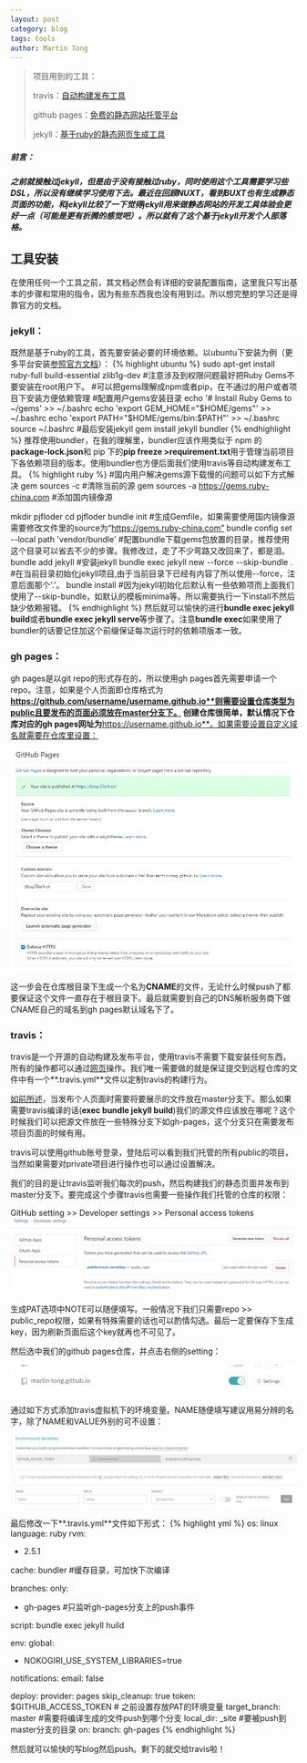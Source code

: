 ```yaml
---
layout: post
category: blog
tags: tools 
author: Martin Tong
---
```


>项目用到的工具：
>
>travis：[自动构建发布工具](https://travis-ci.org/)
>
>github pages：[免费的静态网站托管平台](https://pages.github.com/)
>
>jekyll：[基于ruby的静态网页生成工具](https://jekyllrb.com/)

##### 前言：
##### 之前就接触过jekyll，但是由于没有接触过ruby，同时使用这个工具需要学习些DSL，所以没有继续学习使用下去。最近在回顾NUXT，看到BUXT也有生成静态页面的功能，和jekyll比较了一下觉得jekyll用来做静态网站的开发工具体验会更好一点（可能是更有折腾的感觉吧）。所以就有了这个基于jekyll开发个人部落格。

## 工具安装

在使用任何一个工具之前，其文档必然会有详细的安装配置指南，这里我只写出基本的步骤和常用的指令，因为有些东西我也没有用到过。所以想完整的学习还是得靠官方的文档。

### jekyll：
既然是基于ruby的工具，首先要安装必要的环境依赖。以ubuntu下安装为例（更多平台安装[参照官方文档](https://jekyllrb.com/docs/installation/)）：
{% highlight ubuntu %}
sudo apt-get install ruby-full build-essential zlib1g-dev 
#注意涉及到权限问题最好把Ruby Gems不要安装在root用户下。
#可以把gems理解成npm或者pip，在不通过的用户或者项目下安装方便依赖管理
#配置用户gems安装目录
echo '# Install Ruby Gems to ~/gems' >> ~/.bashrc
echo 'export GEM_HOME="$HOME/gems"' >> ~/.bashrc
echo 'export PATH="$HOME/gems/bin:$PATH"' >> ~/.bashrc
source ~/.bashrc
#最后安装jekyll
gem install jekyll bundler
{% endhighlight %}
推荐使用bundler，在我的理解里，bundler应该作用类似于 npm 的**package-lock.json**和 pip 下的**pip freeze >requirement.txt**用于管理当前项目下各依赖项目的版本。使用bundler也方便后面我们使用travis等自动构建发布工具。
{% highlight ruby %}
#国内用户解决gems源下载慢的问题可以如下方式解决
gem sources -c #清除当前的源
gem sources -a https://gems.ruby-china.com #添加国内镜像源

mkdir pjfloder
cd pjfloder
bundle init #生成Gemfile，如果需要使用国内镜像源需要修改文件里的source为“https://gems.ruby-china.com”
bundle config set --local path 'vendor/bundle' #配置bundle下载gems包放置的目录，推荐使用这个目录可以省去不少的步骤。我修改过，走了不少弯路又改回来了，都是泪。
bundle add jekyll #安装jekyll
bundle exec jekyll new --force --skip-bundle . #在当前目录初始化jekyll项目,由于当前目录下已经有内容了所以使用--force，注意后面那个'.'。
bundle install #因为jekyll初始化后默认有一些依赖项而上面我们使用了--skip-bundle，如默认的模板minima等。所以需要执行一下install不然后缺少依赖报错。
{% endhighlight %}
然后就可以愉快的进行**bundle exec jekyll build**或者**bundle exec jekyll serve**等步骤了。注意**bundle exec**如果使用了bundler的话要记住加这个前缀保证每次运行时的依赖项版本一致。

### gh pages：
gh pages是以git repo的形式存在的，所以使用gh pages首先需要申请一个repo。注意，如果是个人页面即仓库格式为**https://github.com/username/username.github.io**则需要设置仓库类型为public且要发布的页面必须放在master分支下。
创建仓库很简单，默认情况下仓库对应的gh pages网址为**https://username.github.io**。如果需要设置自定义域名就需要在仓库里设置：

![custome domain](/assets/jekyll/custom-domain.JPG)

这一步会在仓库根目录下生成一个名为**CNAME**的文件，无论什么时候push了都要保证这个文件一直存在于根目录下。最后就需要到自己的DNS解析服务商下做CNAME自己的域名到gh pages默认域名下了。

### travis：
travis是一个开源的自动构建及发布平台，使用travis不需要下载安装任何东西，所有的操作都可以通过[网页](https://travis-ci.org/)操作。我们唯一需要做的就是保证提交到远程仓库的文件中有一个**.travis.yml**文件以定制travis的构建行为。

[如前所述](#gh-pages)，当发布个人页面时需要将要展示的文件放在master分支下。那么如果需要travis编译的话(**exec bundle jekyll build**)我们的源文件应该放在哪呢？这个时候我们可以把源文件放在一些特殊分支下如gh-pages，这个分支只在需要发布项目页面的时候有用。


travis可以使用github账号登录，登陆后可以看到我们托管的所有public的项目，当然如果需要对private项目进行操作也可以通过设置解决。

我们的目的是让travis监听我们每次的push，然后构建我们的静态页面并发布到master分支下。要完成这个步骤travis也需要一些操作我们托管的仓库的权限：

GitHub setting >> Developer settings >> Personal access tokens
![申请PAT](/assets/jekyll/pat.JPG)

生成PAT选项中NOTE可以随便填写。一般情况下我们只需要repo >> public_repo权限，如果有特殊需要的话也可以酌情勾选。最后一定要保存下生成key，因为刷新页面后这个key就再也不可见了。

然后选中我们的github pages仓库，并点击右侧的setting：

![travis setting](/assets/jekyll/travis-setting.jpg)

通过如下方式添加travis虚拟机下的环境变量。NAME随便填写建议用易分辨的名字，除了NAME和VALUE外别的可不设置：

![use pat](/assets/jekyll/use-pat.jpg)

最后修改一下**.travis.yml**文件如下形式：
{% highlight yml %}
os: linux
language: ruby
rvm:
  - 2.5.1

cache: bundler #缓存目录，可加快下次编译

branches:
  only:
  - gh-pages #只监听gh-pages分支上的push事件

script: bundle exec jekyll huild

env:
  global:
  - NOKOGIRI_USE_SYSTEM_LIBRARIES=true

notifications:
  email: false

deploy:
  provider: pages
  skip_cleanup: true
  token: $GITHUB_ACCESS_TOKEN  # 之前设置存放PAT的环境变量
  target_branch: master #需要将编译生成的文件push到哪个分支
  local_dir: _site #要被push到master分支的目录
  on:
    branch: gh-pages
{% endhighlight %}

然后就可以愉快的写blog然后push。剩下的就交给travis啦！

